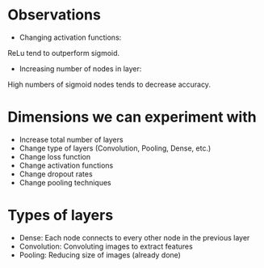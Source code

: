 # Observations

- Changing activation functions:

ReLu tend to outperform sigmoid.

- Increasing number of nodes in layer:

High numbers of sigmoid nodes tends to decrease accuracy.

# Dimensions we can experiment with

- Increase total number of layers
- Change type of layers (Convolution, Pooling, Dense, etc.)
- Change loss function
- Change activation functions
- Change dropout rates
- Change pooling techniques

# Types of layers

- Dense: Each node connects to every other node in the previous layer
- Convolution: Convoluting images to extract features
- Pooling: Reducing size of images (already done)
